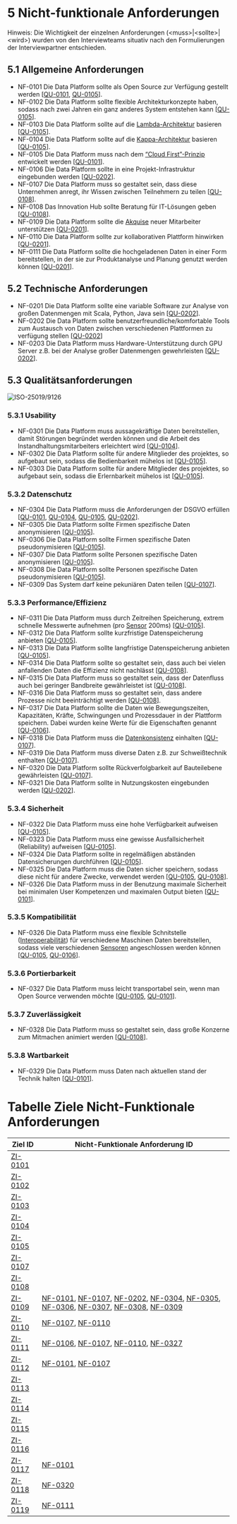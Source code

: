 # 5 Nicht-funktionale Anforderungen

Hinweis: Die Wichtigkeit der einzelnen Anforderungen (\<muss>|\<sollte>|\<wird>) wurden von den Interviewteams situativ nach den Formulierungen der Interviewpartner entschieden.

## 5.1 Allgemeine Anforderungen

* NF-0101 Die Data Platform sollte als Open Source zur Verfügung gestellt werden [[QU-0101](../lastenheft/09.-quellen.md#QU-0101), [QU-0105](../lastenheft/09.-quellen.md#QU-0105)].
* NF-0102 Die Data Platform sollte flexible Architekturkonzepte haben, sodass nach zwei Jahren ein ganz anderes System entstehen kann [[QU-0105](../lastenheft/09.-quellen.md#QU-0105)].
* NF-0103 Die Data Platform sollte auf die [Lambda-Architektur](../lastenheft/03.-glossar.md#GL-1200) basieren [[QU-0105](../lastenheft/09.-quellen.md#QU-0105)].
* NF-0104 Die Data Platform sollte auf die [Kappa-Architektur](../lastenheft/03.-glossar.md#GL-1100) basieren [[QU-0105](../lastenheft/09.-quellen.md#QU-0105)].
* NF-0105 Die Data Platform muss nach dem [“Cloud First”-Prinzip](../lastenheft/03.-glossar.md#GL-0300) entwickelt werden [[QU-0101](../lastenheft/09.-quellen.md#QU-0101)].
* NF-0106 Die Data Platform sollte in eine Projekt-Infrastruktur eingebunden werden [[QU-0202](../lastenheft/09.-quellen.md#QU-0202)].
* NF-0107 Die Data Platform muss so gestaltet sein, dass diese Unternehmen anregt, ihr Wissen zwischen Teilnehmern zu teilen [[QU-0108](../lastenheft/09.-quellen.md#QU-0108)].
* NF-0108 Das Innovation Hub sollte Beratung für IT-Lösungen geben [[QU-0108](../lastenheft/09.-quellen.md#QU-0108)].
* NF-0109 Die Data Platform sollte die [Akquise](../lastenheft/03.-glossar.md#GL-0105) neuer Mitarbeiter unterstützen [[QU-0201](../lastenheft/09.-quellen.md#QU-0201)].
* NF-0110 Die Data Platform sollte zur kollaborativen Plattform hinwirken [[QU-0201](../lastenheft/09.-quellen.md#QU-0201)].
* NF-0111 Die Data Platform sollte die hochgeladenen Daten in einer Form bereitstellen, in der sie zur Produktanalyse und Planung genutzt werden können [[QU-0201](../lastenheft/09.-quellen.md#QU-0201)].

## 5.2 Technische Anforderungen

* NF-0201 Die Data Platform sollte eine variable Software zur Analyse von großen Datenmengen mit Scala, Python, Java sein [[QU-0202](../lastenheft/09.-quellen.md#QU-0202)].
* NF-0202 Die Data Platform sollte benutzerfreundliche/komfortable Tools zum Austausch von Daten zwischen verschiedenen Plattformen zu verfügung stellen [[QU-0202](../lastenheft/09.-quellen.md#QU-0202)]
* NF-0203 Die Data Platform muss Hardware-Unterstützung durch GPU Server z.B. bei der Analyse großer Datenmengen gewehrleisten [[QU-0202](../lastenheft/09.-quellen.md#QU-0202)].

## 5.3 Qualitätsanforderungen

![ISO-25019/9126](https://github.com/pschm/am-lastenheft-ss20/blob/master/lastenheft/img/quality_iso-25010-9126.jpg?raw=true)

### 5.3.1 Usability

* NF-0301 Die Data Platform muss aussagekräftige Daten bereitstellen, damit Störungen begründet werden können und die Arbeit des Instandhaltungsmitarbeiters erleichtert wird [[QU-0104](../lastenheft/09.-quellen.md#QU-0104)].
* NF-0302 Die Data Platform sollte für andere Mitglieder des projektes, so aufgebaut sein, sodass die Bedienbarkeit mühelos ist [[QU-0105](../lastenheft/09.-quellen.md#QU-0105)].
* NF-0303 Die Data Platform sollte für andere Mitglieder des projektes, so aufgebaut sein, sodass die Erlernbarkeit mühelos ist [[QU-0105](../lastenheft/09.-quellen.md#QU-0105)].

### 5.3.2 Datenschutz

* NF-0304 Die Data Platform muss die Anforderungen der DSGVO erfüllen [[QU-0101](../lastenheft/09.-quellen.md#QU-0101), [QU-0104](../lastenheft/09.-quellen.md#QU-0104), [QU-0105](../lastenheft/09.-quellen.md#QU-0105), [QU-0202](../lastenheft/09.-quellen.md#QU-0202)].
* NF-0305 Die Data Platform sollte Firmen spezifische Daten anonymisieren [[QU-0105](../lastenheft/09.-quellen.md#QU-0105)].
* NF-0306 Die Data Platform sollte Firmen spezifische Daten pseudonymisieren [[QU-0105](../lastenheft/09.-quellen.md#QU-0105)].
* NF-0307 Die Data Platform sollte Personen spezifische Daten anonymisieren [[QU-0105](../lastenheft/09.-quellen.md#QU-0105)].
* NF-0308 Die Data Platform sollte Personen spezifische Daten pseudonymisieren [[QU-0105](../lastenheft/09.-quellen.md#QU-0105)].
* NF-0309 Das System darf keine pekuniären Daten teilen [[QU-0107](../lastenheft/09.-quellen.md#QU-0107)].

### 5.3.3 Performance/Effizienz

* NF-0311 Die Data Platform muss durch Zeitreihen Speicherung, extrem schnelle Messwerte aufnehmen (pro [Sensor](../lastenheft/03.-glossar.md#GL-1900) 200ms) [[QU-0105](../lastenheft/09.-quellen.md#QU-0105)].
* NF-0312 Die Data Platform sollte kurzfristige Datenspeicherung anbieten [[QU-0105](../lastenheft/09.-quellen.md#QU-0105)].
* NF-0313 Die Data Platform sollte langfristige Datenspeicherung anbieten [[QU-0105](../lastenheft/09.-quellen.md#QU-0105)].
* NF-0314 Die Data Platform sollte so gestaltet sein, dass auch bei vielen anfallenden Daten die Effizienz nicht nachlässt [[QU-0108](../lastenheft/09.-quellen.md#QU-0108)].
* NF-0315 Die Data Platform muss so gestaltet sein, dass der Datenfluss auch bei geringer Bandbreite gewährleistet ist [[QU-0108](../lastenheft/09.-quellen.md#QU-0108)].
* NF-0316 Die Data Platform muss so gestaltet sein, dass andere Prozesse nicht beeinträchtigt werden [[QU-0108](../lastenheft/09.-quellen.md#QU-0108)].
* NF-0317 Die Data Platform sollte die Daten wie Bewegungszeiten, Kapazitäten, Kräfte, Schwingungen und Prozessdauer in der Plattform speichern. Dabei wurden keine Werte für die Eigenschaften genannt [[QU-0106](../lastenheft/09.-quellen.md#QU-0106)].
* NF-0318 Die Data Platform muss die  [Datenkonsistenz](../lastenheft/03.-glossar.md#GL-0402) einhalten [[QU-0107](../lastenheft/09.-quellen.md#QU-0107)].
* NF-0319 Die Data Platform muss diverse Daten z.B. zur Schweißtechnik enthalten [[QU-0107](../lastenheft/09.-quellen.md#QU-0107)].
* NF-0320 Die Data Platform sollte Rückverfolgbarkeit auf Bauteilebene gewährleisten [[QU-0107](../lastenheft/09.-quellen.md#QU-0107)].
* NF-0321 Die Data Platform sollte in Nutzungskosten eingebunden werden [[QU-0202](../lastenheft/09.-quellen.md#QU-0202)].

### 5.3.4 Sicherheit

* NF-0322 Die Data Platform muss eine hohe Verfügbarkeit aufweisen [[QU-0105](../lastenheft/09.-quellen.md#QU-0105)].
* NF-0323 Die Data Platform muss eine gewisse Ausfallsicherheit (Reliability) aufweisen [[QU-0105](../lastenheft/09.-quellen.md#QU-0105)].
* NF-0324 Die Data Platform sollte in regelmäßigen abständen Datensicherungen durchführen [[QU-0105](../lastenheft/09.-quellen.md#QU-0105)].
* NF-0325 Die Data Platform muss die Daten sicher speichern, sodass diese nicht für andere Zwecke, verwendet werden [[QU-0105](../lastenheft/09.-quellen.md#QU-0105), [QU-0108](../lastenheft/09.-quellen.md#QU-0108)].
* NF-0326 Die Data Platform muss in der Benutzung maximale Sicherheit bei minimalen User Kompetenzen und maximalen Output bieten [[QU-0101](../lastenheft/09.-quellen.md#QU-0101)].

### 5.3.5 Kompatibilität 

* NF-0326 Die Data Platform muss eine flexible Schnitstelle ([Interoperabilität](../lastenheft/03.-glossar.md#GL-0902)) für verschiedene Maschinen Daten bereitstellen, sodass viele verschiedenen [Sensoren](../lastenheft/03.-glossar.md#GL-1900) angeschlossen werden können [[QU-0105](../lastenheft/09.-quellen.md#QU-0105), [QU-0106](../lastenheft/09.-quellen.md#QU-0106)].

### 5.3.6 Portierbarkeit

* NF-0327 Die Data Platform muss leicht transportabel sein, wenn man Open Source verwenden möchte [[QU-0105](../lastenheft/09.-quellen.md#QU-0105), [QU-0101](../lastenheft/09.-quellen.md#QU-0101)].

### 5.3.7 Zuverlässigkeit

* NF-0328 Die Data Platform muss so gestaltet sein, dass große Konzerne zum Mitmachen animiert werden [[QU-0108](../lastenheft/09.-quellen.md#QU-0108)].

### 5.3.8 Wartbarkeit

* NF-0329 Die Data Platform muss Daten nach aktuellen stand der Technik halten [[QU-0101](../lastenheft/09.-quellen.md#QU-0101)].


# Tabelle Ziele Nicht-Funktionale Anforderungen
Ziel ID | Nicht-Funktionale Anforderung ID
-------- | -------- 
[ZI-0101](../lastenheft/01.-stakeholer-ziele-und-systemkontext.md#ZI-0101) |  | 
[ZI-0102](../lastenheft/01.-stakeholer-ziele-und-systemkontext.md#ZI-0102) |  | 
[ZI-0103](../lastenheft/01.-stakeholer-ziele-und-systemkontext.md#ZI-0103) |  | 
[ZI-0104](../lastenheft/01.-stakeholer-ziele-und-systemkontext.md#ZI-0104) |  | 
[ZI-0105](../lastenheft/01.-stakeholer-ziele-und-systemkontext.md#ZI-0105) |  | 
[ZI-0107](../lastenheft/01.-stakeholer-ziele-und-systemkontext.md#ZI-0107) |  | 
[ZI-0108](../lastenheft/01.-stakeholer-ziele-und-systemkontext.md#ZI-0108) |  | 
[ZI-0109](../lastenheft/01.-stakeholer-ziele-und-systemkontext.md#ZI-0109) | [NF-0101](05.-nicht-funktionale-anforderungen.md#NF-0101), [NF-0107](05.-nicht-funktionale-anforderungen.md#NF-0107), [NF-0202](05.-nicht-funktionale-anforderungen.md#NF-0202), [NF-0304](05.-nicht-funktionale-anforderungen.md#NF-0304), [NF-0305](05.-nicht-funktionale-anforderungen.md#NF-0305), [NF-0306](05.-nicht-funktionale-anforderungen.md#NF-0306), [NF-0307](05.-nicht-funktionale-anforderungen.md#NF-0307), [NF-0308](05.-nicht-funktionale-anforderungen.md#NF-0308), [NF-0309](05.-nicht-funktionale-anforderungen.md#NF-0309) | 
[ZI-0110](../lastenheft/01.-stakeholer-ziele-und-systemkontext.md#ZI-0110) | [NF-0107](05.-nicht-funktionale-anforderungen.md#NF-0107), [NF-0110](05.-nicht-funktionale-anforderungen.md#NF-0110) | 
[ZI-0111](../lastenheft/01.-stakeholer-ziele-und-systemkontext.md#ZI-0111) | [NF-0106](../lastenheft/05.-nicht-funktionale-anforderungen.md#NF-0106), [NF-0107](../lastenheft/05.-nicht-funktionale-anforderungen.md#NF-0107), [NF-0110](../lastenheft/05.-nicht-funktionale-anforderungen.md#NF-0110), [NF-0327](../lastenheft/05.-nicht-funktionale-anforderungen.md#NF-0327) | 
[ZI-0112](../lastenheft/01.-stakeholer-ziele-und-systemkontext.md#ZI-0112) | [NF-0101](../lastenheft/05.-nicht-funktionale-anforderungen.md#NF-0101), [NF-0107](../lastenheft/05.-nicht-funktionale-anforderungen.md#NF-0107)| 
[ZI-0113](../lastenheft/01.-stakeholer-ziele-und-systemkontext.md#ZI-0113) |  | 
[ZI-0114](../lastenheft/01.-stakeholer-ziele-und-systemkontext.md#ZI-0114) |  |
[ZI-0115](../lastenheft/01.-stakeholer-ziele-und-systemkontext.md#ZI-0115) |  | 
[ZI-0116](../lastenheft/01.-stakeholer-ziele-und-systemkontext.md#ZI-0116) |  | 
[ZI-0117](../lastenheft/01.-stakeholer-ziele-und-systemkontext.md#ZI-0117) | [NF-0101](05.-nicht-funktionale-anforderungen.md#NF-0101) | 
[ZI-0118](../lastenheft/01.-stakeholer-ziele-und-systemkontext.md#ZI-0118) | [NF-0320](05.-nicht-funktionale-anforderungen.md#NF-0320) | 
[ZI-0119](../lastenheft/01.-stakeholer-ziele-und-systemkontext.md#ZI-0119) | [NF-0111](05.-nicht-funktionale-anforderungen.md#NF-0111) | 
